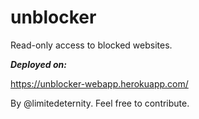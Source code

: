 # unblocker
Read-only access to blocked websites.

***Deployed on:***

https://unblocker-webapp.herokuapp.com/

By @limitedeternity. Feel free to contribute.
